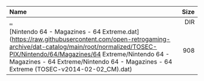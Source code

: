 |Name|Size|
|:---|---:|
|[..](../index.html)|DIR|
|[Nintendo 64 - Magazines - 64 Extreme.dat](https://raw.githubusercontent.com/open-retrogaming-archive/dat-catalog/main/root/normalized/TOSEC-PIX/Nintendo/64/Magazines/64 Extreme/Nintendo 64 - Magazines - 64 Extreme/Nintendo 64 - Magazines - 64 Extreme (TOSEC-v2014-02-02_CM).dat)|908|
